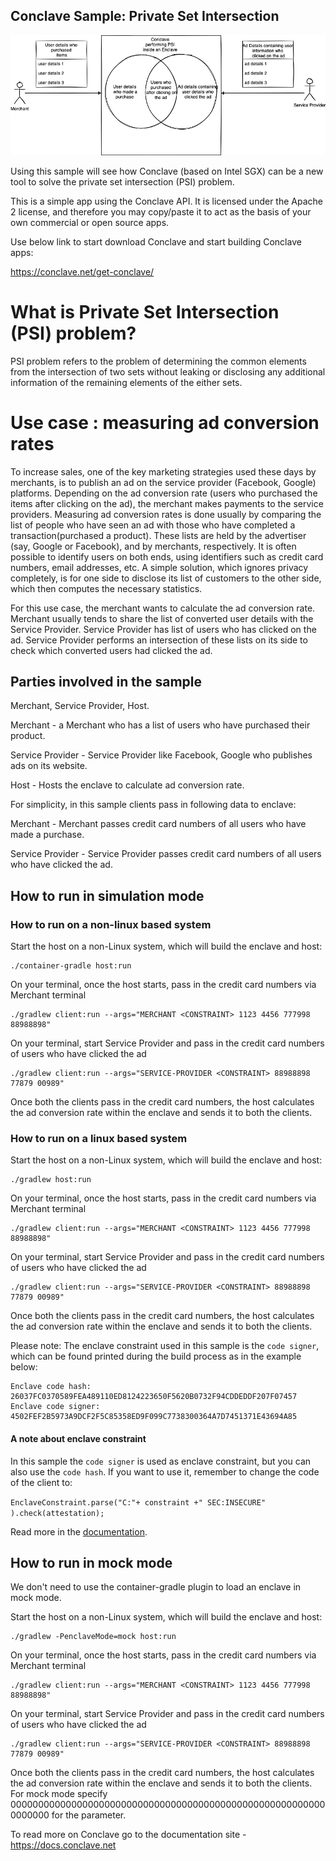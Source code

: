 ## Conclave Sample: Private Set Intersection

<p align="center">
  <img src="./psi.png" alt="Corda" width="600">
</p>

Using this sample will see how Conclave (based on Intel SGX) can be a new tool to solve the private set intersection (PSI) problem.

This is a simple app using the Conclave API. It is licensed under the Apache 2 license, and therefore you may 
copy/paste it to act as the basis of your own commercial or open source apps.

Use below link to start download Conclave and start building Conclave apps:

https://conclave.net/get-conclave/
        
# What is Private Set Intersection (PSI) problem?

PSI problem refers to the problem of determining the common elements from the intersection of two sets without leaking or disclosing any 
additional information of the remaining elements of the either sets.

# Use case : measuring ad conversion rates

To increase sales, one of the key marketing strategies used these days by merchants, is to publish an ad on the service 
provider (Facebook, Google) platforms.
Depending on the ad conversion rate (users who purchased the items after clicking on the ad), the merchant makes payments
to the service providers.
Measuring ad conversion rates is done usually by comparing the list of people who have seen an ad with those who have 
completed a transaction(purchased a product). 
These lists are held by the advertiser (say, Google or Facebook), and by merchants, respectively. 
It is often possible to identify users on both ends, using identifiers such as credit card numbers, email addresses, etc. 
A simple solution, which ignores privacy completely, is for one side to disclose its list of customers to the other side, 
which then computes the necessary statistics. 

For this use case, the merchant wants to calculate the ad conversion rate. Merchant usually tends to share the list of 
converted user details with the Service Provider.
Service Provider has list of users who has clicked on the ad. Service Provider performs an intersection of these lists 
on its side to check which converted users had clicked the ad.

## Parties involved in the sample
Merchant, Service Provider, Host.

Merchant - a Merchant who has a list of users who have purchased their product.  

Service Provider - Service Provider like Facebook, Google who publishes ads on its website.

Host - Hosts the enclave to calculate ad conversion rate.

For simplicity, in this sample clients pass in following data to enclave:

Merchant - Merchant passes credit card numbers of all users who have made a purchase.

Service Provider - Service Provider passes credit card numbers of all users who have clicked the ad.

## How to run in simulation mode

### How to run on a non-linux based system

Start the host on a non-Linux system, which will build the enclave and host:

    ./container-gradle host:run

On your terminal, once the host starts, pass in the credit card numbers via Merchant terminal

    ./gradlew client:run --args="MERCHANT <CONSTRAINT> 1123 4456 777998 88988898"

On your terminal, start Service Provider and pass in the credit card numbers of users who have clicked the ad

    ./gradlew client:run --args="SERVICE-PROVIDER <CONSTRAINT> 88988898 77879 00989"

Once both the clients pass in the credit card numbers, the host calculates the ad conversion rate within the enclave and sends it to both the clients.

### How to run on a linux based system

Start the host on a non-Linux system, which will build the enclave and host:

    ./gradlew host:run

On your terminal, once the host starts, pass in the credit card numbers via Merchant terminal

    ./gradlew client:run --args="MERCHANT <CONSTRAINT> 1123 4456 777998 88988898"

On your terminal, start Service Provider and pass in the credit card numbers of users who have clicked the ad

    ./gradlew client:run --args="SERVICE-PROVIDER <CONSTRAINT> 88988898 77879 00989"

Once both the clients pass in the credit card numbers, the host calculates the ad conversion rate within the enclave and sends it to both the clients.

Please note:
The enclave constraint used in this sample is the `code signer`,  which can be found printed during the build process as in the example below:

```
Enclave code hash:   26037FC0370589FEA489110ED8124223650F5620B0732F94CDDEDDF207F07457
Enclave code signer: 4502FEF2B5973A9DCF2F5C85358ED9F099C7738300364A7D7451371E43694A85
```

#### A note about enclave constraint
In this sample the `code signer` is used as enclave constraint, but you can also use the `code hash`. If you want to use it, remember to change the code of the client to:

`EnclaveConstraint.parse("C:"+ constraint +" SEC:INSECURE" ).check(attestation);`

Read more in the [documentation](https://docs.conclave.net/enclave-configuration.html#productid).

## How to run in mock mode

We don't need to use the container-gradle plugin to load an enclave in mock mode.

Start the host on a non-Linux system, which will build the enclave and host:

    ./gradlew -PenclaveMode=mock host:run

On your terminal, once the host starts, pass in the credit card numbers via Merchant terminal

    ./gradlew client:run --args="MERCHANT <CONSTRAINT> 1123 4456 777998 88988898"

On your terminal, start Service Provider and pass in the credit card numbers of users who have clicked the ad

    ./gradlew client:run --args="SERVICE-PROVIDER <CONSTRAINT> 88988898 77879 00989"

Once both the clients pass in the credit card numbers, the host calculates the ad conversion rate within the enclave and sends it to both the clients.
For mock mode specify 0000000000000000000000000000000000000000000000000000000000000000 for the <CONSTRAINT> parameter.

To read more on Conclave go to the documentation site - https://docs.conclave.net